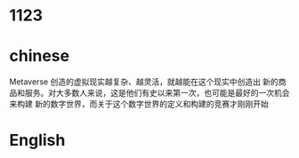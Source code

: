 # 1123

# chinese
Metaverse 创造的虚拟现实越复杂、越灵活，就越能在这个现实中创造出 新的商品和服务。对大多数人来说，这是他们有史以来第一次，也可能是最好的一次机会来构建 新的数字世界，而关于这个数字世界的定义和构建的竞赛才刚刚开始

# English
